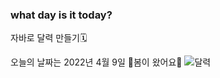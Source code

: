 ### what day is it today?
자바로 달력 만들기🗓

오늘의 날짜는 2022년 4월 9일
🌼봄이 왔어요🌼
![달력](https://user-images.githubusercontent.com/80873447/162564197-cb8d496a-f6a3-4d1a-80a1-55b517682aee.JPG)
